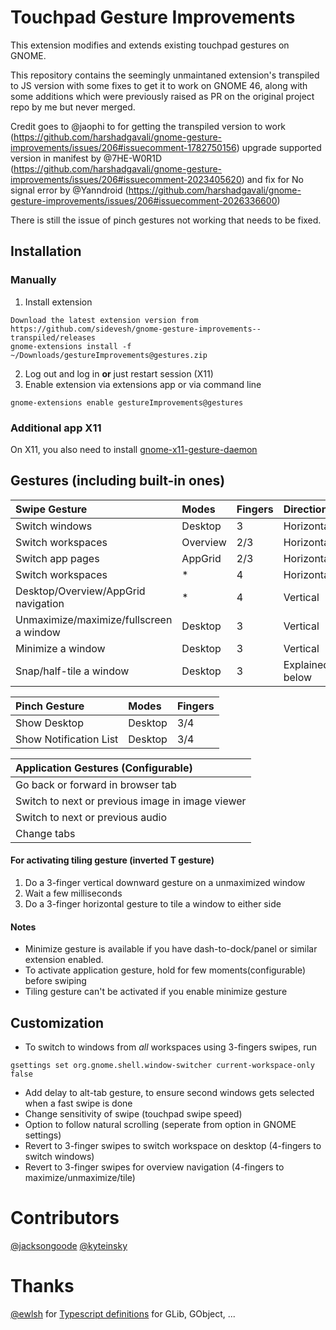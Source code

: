 # Touchpad Gesture Improvements

This extension modifies and extends existing touchpad gestures on GNOME.

This repository contains the seemingly unmaintaned extension's transpiled to JS version with some fixes to get it to work on GNOME 46,
along with some additions which were previously raised as PR on the original project repo by me but never merged.

Credit goes to @jaophi to for getting the transpiled version to work (https://github.com/harshadgavali/gnome-gesture-improvements/issues/206#issuecomment-1782750156)
upgrade supported version in manifest by @7HE-W0R1D (https://github.com/harshadgavali/gnome-gesture-improvements/issues/206#issuecomment-2023405620)
and fix for No signal error by @Yanndroid (https://github.com/harshadgavali/gnome-gesture-improvements/issues/206#issuecomment-2026336600)

There is still the issue of pinch gestures not working that needs to be fixed.

## Installation
### Manually
1. Install extension
```
Download the latest extension version from https://github.com/sidevesh/gnome-gesture-improvements--transpiled/releases
gnome-extensions install -f ~/Downloads/gestureImprovements@gestures.zip
```
2. Log out and log in **or** just restart session (X11)
3. Enable extension via extensions app or via command line
```
gnome-extensions enable gestureImprovements@gestures
```

### Additional app X11
On X11, you also need to install [gnome-x11-gesture-daemon](https://github.com/harshadgavali/gnome-x11-gesture-daemon)

## Gestures (including built-in ones)
| Swipe Gesture                           | Modes    | Fingers | Direction       |
| :-------------------------------------- | :------- | :------ | :-------------- |
| Switch windows                          | Desktop  | 3       | Horizontal      |
| Switch workspaces                       | Overview | 2/3     | Horizontal      |
| Switch app pages                        | AppGrid  | 2/3     | Horizontal      |
| Switch workspaces                       | *        | 4       | Horizontal      |
| Desktop/Overview/AppGrid navigation     | *        | 4       | Vertical        |
| Unmaximize/maximize/fullscreen a window | Desktop  | 3       | Vertical        |
| Minimize a window                       | Desktop  | 3       | Vertical        |
| Snap/half-tile a window                 | Desktop  | 3       | Explained below |

| Pinch Gesture           | Modes   | Fingers |
| :---------------------- | :------ | :------ |
| Show Desktop            | Desktop | 3/4     |
| Show Notification List  | Desktop | 3/4     |

| Application Gestures (Configurable) |
| :--- |
| Go back or forward in browser tab |
| Switch to next or previous image in image viewer |
| Switch to next or previous audio |
| Change tabs |

#### For activating tiling gesture (inverted T gesture)
1. Do a 3-finger vertical downward gesture on a unmaximized window
2. Wait a few milliseconds
3. Do a 3-finger horizontal gesture to tile a window to either side

#### Notes
* Minimize gesture is available if you have dash-to-dock/panel or similar extension enabled.
* To activate application gesture, hold for few moments(configurable) before swiping
* Tiling gesture can't be activated if you enable minimize gesture


## Customization
* To switch to windows from *all* workspaces using 3-fingers swipes, run 
```
gsettings set org.gnome.shell.window-switcher current-workspace-only false
```

* Add delay to alt-tab gesture, to ensure second windows gets selected when a fast swipe is done
* Change sensitivity of swipe (touchpad swipe speed)
* Option to follow natural scrolling (seperate from option in GNOME settings)
* Revert to 3-finger swipes to switch workspace on desktop (4-fingers to switch windows)
* Revert to 3-finger swipes for overview navigation (4-fingers to maximize/unmaximize/tile)

# Contributors
[@jacksongoode](https://github.com/jacksongoode)
[@kyteinsky](https://github.com/kyteinsky)

# Thanks
[@ewlsh](https://gitlab.gnome.org/ewlsh) for [Typescript definitions](https://www.npmjs.com/package/@gi-types/glib) for GLib, GObject, ...
